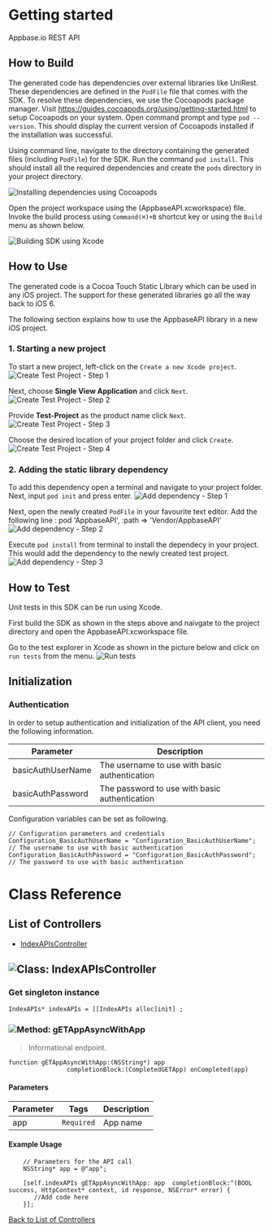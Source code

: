 # Getting started

Appbase.io REST API

## How to Build


The generated code has dependencies over external libraries like UniRest. These dependencies are defined in the ```PodFile``` file that comes with the SDK. 
To resolve these dependencies, we use the Cocoapods package manager.
Visit https://guides.cocoapods.org/using/getting-started.html to setup Cocoapods on your system.
Open command prompt and type ```pod --version```. This should display the current version of Cocoapods installed if the installation was successful.

Using command line, navigate to the directory containing the generated files (including ```PodFile```) for the SDK. 
Run the command ```pod install```. This should install all the required dependencies and create the ```pods``` directory in your project directory.

![Installing dependencies using Cocoapods](https://apidocs.io/illustration/objc?step=AddDependencies&workspaceFolder=Appbase%20API-ObjC&workspaceName=AppbaseAPI&projectName=AppbaseAPI&rootNamespace=AppbaseAPI)

Open the project workspace using the (AppbaseAPI.xcworkspace) file. Invoke the build process using `Command(⌘)+B` shortcut key or using the `Build` menu as shown below.

![Building SDK using Xcode](https://apidocs.io/illustration/objc?step=BuildSDK&workspaceFolder=Appbase%20API-ObjC&workspaceName=AppbaseAPI&projectName=AppbaseAPI&rootNamespace=AppbaseAPI)


## How to Use

The generated code is a Cocoa Touch Static Library which can be used in any iOS project. The support for these generated libraries go all the way back to iOS 6.

The following section explains how to use the AppbaseAPI library in a new iOS project.     
### 1. Starting a new project
To start a new project, left-click on the ```Create a new Xcode project```.
![Create Test Project - Step 1](https://apidocs.io/illustration/objc?step=Test1&workspaceFolder=Appbase%20API-ObjC&workspaceName=AppbaseAPI&projectName=AppbaseAPI&rootNamespace=AppbaseAPI)

Next, choose **Single View Application** and click ```Next```.
![Create Test Project - Step 2](https://apidocs.io/illustration/objc?step=Test2&workspaceFolder=Appbase%20API-ObjC&workspaceName=AppbaseAPI&projectName=AppbaseAPI&rootNamespace=AppbaseAPI)

Provide **Test-Project** as the product name click ```Next```.
![Create Test Project - Step 3](https://apidocs.io/illustration/objc?step=Test3&workspaceFolder=Appbase%20API-ObjC&workspaceName=AppbaseAPI&projectName=AppbaseAPI&rootNamespace=AppbaseAPI)

Choose the desired location of your project folder and click ```Create```.
![Create Test Project - Step 4](https://apidocs.io/illustration/objc?step=Test4&workspaceFolder=Appbase%20API-ObjC&workspaceName=AppbaseAPI&projectName=AppbaseAPI&rootNamespace=AppbaseAPI)

### 2. Adding the static library dependency
To add this dependency open a terminal and navigate to your project folder. Next, input ```pod init``` and press enter.
![Add dependency - Step 1](https://apidocs.io/illustration/objc?step=Add0&workspaceFolder=Appbase%20API-ObjC&workspaceName=AppbaseAPI&projectName=AppbaseAPI&rootNamespace=AppbaseAPI)

Next, open the newly created ```PodFile``` in your favourite text editor. Add the following line : pod 'AppbaseAPI', :path => 'Vendor/AppbaseAPI'
![Add dependency - Step 2](https://apidocs.io/illustration/objc?step=Add1&workspaceFolder=Appbase%20API-ObjC&workspaceName=AppbaseAPI&projectName=AppbaseAPI&rootNamespace=AppbaseAPI)

Execute `pod install` from terminal to install the dependecy in your project. This would add the dependency to the newly created test project.
![Add dependency - Step 3](https://apidocs.io/illustration/objc?step=Add2&workspaceFolder=Appbase%20API-ObjC&workspaceName=AppbaseAPI&projectName=AppbaseAPI&rootNamespace=AppbaseAPI)


## How to Test

Unit tests in this SDK can be run using Xcode. 

First build the SDK as shown in the steps above and naivgate to the project directory and open the AppbaseAPI.xcworkspace file.

Go to the test explorer in Xcode as shown in the picture below and click on `run tests` from the menu. 
![Run tests](https://apidocs.io/illustration/objc?step=RunTests&workspaceFolder=Appbase%20API-ObjC&workspaceName=AppbaseAPI&projectName=AppbaseAPI&rootNamespace=AppbaseAPI)


## Initialization

### Authentication
In order to setup authentication and initialization of the API client, you need the following information.

| Parameter | Description |
|-----------|-------------|
| basicAuthUserName | The username to use with basic authentication |
| basicAuthPassword | The password to use with basic authentication |



Configuration variables can be set as following.
```Objc
// Configuration parameters and credentials
Configuration_BasicAuthUserName = "Configuration_BasicAuthUserName"; // The username to use with basic authentication
Configuration_BasicAuthPassword = "Configuration_BasicAuthPassword"; // The password to use with basic authentication

```

# Class Reference

## <a name="list_of_controllers"></a>List of Controllers

* [IndexAPIsController](#index_ap_is_controller)

## <a name="index_ap_is_controller"></a>![Class: ](https://apidocs.io/img/class.png ".IndexAPIsController") IndexAPIsController

### Get singleton instance
```objc
IndexAPIs* indexAPIs = [[IndexAPIs alloc]init] ;
```

### <a name="g_et_app_async_with_app"></a>![Method: ](https://apidocs.io/img/method.png ".IndexAPIsController.gETAppAsyncWithApp") gETAppAsyncWithApp

> Informational endpoint.


```objc
function gETAppAsyncWithApp:(NSString*) app
                completionBlock:(CompletedGETApp) onCompleted(app)
```

#### Parameters

| Parameter | Tags | Description |
|-----------|------|-------------|
| app |  ``` Required ```  | App name |





#### Example Usage

```objc
    // Parameters for the API call
    NSString* app = @"app";

    [self.indexAPIs gETAppAsyncWithApp: app  completionBlock:^(BOOL success, HttpContext* context, id response, NSError* error) { 
       //Add code here
    }];
```


[Back to List of Controllers](#list_of_controllers)



